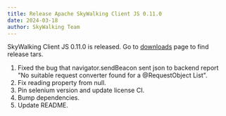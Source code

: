 ```yaml
---
title: Release Apache SkyWalking Client JS 0.11.0
date: 2024-03-18
author: SkyWalking Team
---
```


SkyWalking Client JS 0.11.0 is released. Go to [downloads](/downloads) page to find release tars.

1. Fixed the bug that navigator.sendBeacon sent json to backend report "No suitable request converter found for a @RequestObject List".
2. Fix reading property from null.
3. Pin selenium version and update license CI.
4. Bump dependencies.
5. Update README.
